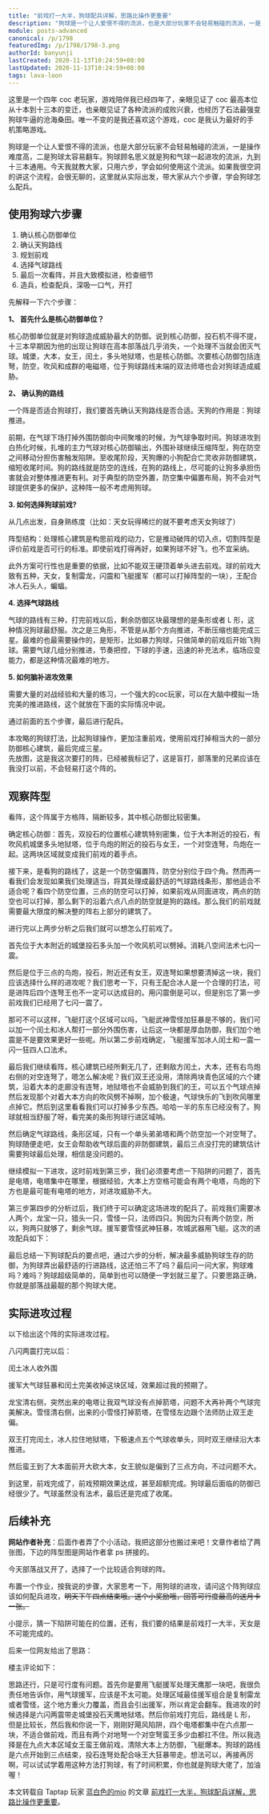 ```yaml
---
title: "前戏打一大半，狗球配兵详解，思路比操作更重要"
description: "狗球是一个让人爱恨不得的流派，也是大部分玩家不会轻易触碰的流派，一是操作难度高，二是狗球太容易翻车。狗球顾名思义就是狗和气球一起进攻的流派，九到十三本通用。今天我就教大家，只用六步，学会如何使用这个流派。如果我很空洞的讲这个流程，会很无聊的，这里就从实际出发，带大家从六个步骤，学会狗球怎么配兵。"
module: posts-advanced
canonical: /p/1798
featuredImg: /p/1798/1798-3.png
authorId: banyunji
lastCreated: 2020-11-13T10:24:59+08:00
lastUpdated: 2020-11-13T10:24:59+08:00
tags: lava-loon
---
```


这里是一个四年 coc 老玩家，游戏陪伴我已经四年了，亲眼见证了 coc 最高本位从十本到十三本的变迁，也亲眼见证了各种流派的成败兴衰，也经历了石法最强变狗球牛逼的沧海桑田。唯一不变的是我还喜欢这个游戏，coc 是我认为最好的手机策略游戏。

狗球是一个让人爱恨不得的流派，也是大部分玩家不会轻易触碰的流派，一是操作难度高，二是狗球太容易翻车。狗球顾名思义就是狗和气球一起进攻的流派，九到十三本通用。今天我就教大家，只用六步，学会如何使用这个流派。如果我很空洞的讲这个流程，会很无聊的，这里就从实际出发，带大家从六个步骤，学会狗球怎么配兵。

## 使用狗球六步骤

1. 确认核心防御单位
2. 确认天狗路线
3. 规划前戏
4. 选择气球路线
5. 最后一次看阵，并且大致模拟进，检查细节
6. 造兵，检查配兵，深吸一口气，开打

先解释一下六个步骤：

**1、 首先什么是核心防御单位？**

核心防御单位就是对狗球造成威胁最大的防御。说到核心防御，投石机不得不提，十三本早期因为他的出现让狗球在高本部落战几乎消失，一个处理不当就会团灭气球。城堡，大本，女王，闰土，多头地狱塔，也是核心防御。次要核心防御包括连弩，防空，吹风和成群的电磁塔，位于狗球路线末端的双法师塔也会对狗球造成威胁。

**2、 确认狗的路线**

一个阵是否适合狗球打，我们要首先确认天狗路线是否合适。天狗的作用是：狗球推进。

前期，在气球下场打掉外围防御向中间聚堆的时候，为气球争取时间。狗球进攻到白热化时候，扎堆的主力气球对核心防御输出，外围补球继续压缩阵型，狗在防空之间移动分担伤害触发陷阱。至收尾阶段，天狗爆的小狗配合亡灵收非防御建筑，缩短收尾时间。狗的路线就是防空的连线，在狗的路线上，尽可能的让狗多承担伤害就会对整体推进更有利。对于典型的防空外置，防空集中偏置布局，狗不会对气球提供更多的保护，这种阵一般不考虑用狗球。

**3. 如何选择狗球前戏?**

从几点出发，自身熟练度（比如：天女玩得稀烂的就不要考虑天女狗球了）

阵型结构：处理核心建筑是构思前戏的动力，它是推动破阵的切入点，切割阵型是评价前戏是否可行的标准。即使前戏打得再好，如果狗球不好飞，也不宜采纳。

此外方案可行性也是重要的依据，比如不能双王硬顶着单头进去前戏。球的前戏大致有五种，天女，复制雷龙，闪震和飞艇援军（都可以打掉阵型的一块），王配合冰人石头人，蝙蝠。

**4. 选择气球路线**

气球的路线有三种，打完前戏以后，剩余防御区块最理想的是条形或者 L 形，这种情况狗球最舒服。次之是三角形，不管是从那个方向推进，不断压缩也能完成三星。最难的也最需要操作的，是矩形，比如暴力狗球，只做简单的前戏后开始飞狗球。需要气球几组分别推进，节奏把控，下球的手速，迅速的补充法术，临场应变能力，都是这种情况最难的地方。

**5. 如何脑补进攻效果**

需要大量的对战经验和大量的练习，一个强大的coc玩家，可以在大脑中模拟一场完美的推进路线，这个就放在下面的实际情况中说。

通过前面的五个步骤，最后进行配兵。

本攻略的狗球打法，比起狗球操作，更加注重前戏，使用前戏打掉相当大的一部分防御核心建筑，最后完成三星。<br>
先放图，这是我这次要打的阵，已经被我标记了，这是盲打，部落里的兄弟应该在我没打以前，不会轻易打这个阵的。

<Pic src="/p/1798/1798-1.png" width="2232" height="1080" alt="" />

## 观察阵型

看阵，这个阵属于方格阵，隔断较多，其中核心防御比较密集。

确定核心防御：首先，双投石的位置核心建筑特别密集，位于大本附近的投石，有吹风机城堡多头地狱塔，位于鸟炮的附近的投石与女王，一个对空连弩，鸟炮在一起。这两块区域就变成我们前戏的着手点。

<Pic src="/p/1798/1798-2.png" width="2232" height="1080" alt="" />

接下来，是看狗的路线了，这是一个防空偏置阵，防空分别位于四个角。然而再一看我们会发现如果我们处理适当，将其处理成最舒适的气球路线条形，那他适合不适合呢？看四个防空位置，三点的防空可以打掉，如果前戏从同面进攻，两点的防空也可以打掉，那么剩下的沿着六点八点的防空就是狗的路线。那么我们的前戏就需要最大限度的解决整的阵右上部分的建筑了。

<Pic src="/p/1798/1798-3.png" width="2232" height="1080" alt="" />

进行完以上两步分析之后我们就可以想怎么打前戏了。

首先位于大本附近的城堡投石多头加一个吹风机可以劈掉。消耗八空间法术七闪一震。

然后是位于三点的鸟炮，投石，附近还有女王，双连弩如果想要清掉这一块，我们应该选择什么样的进攻呢？我们思考一下，只有王配合冰人是一个合理的打法，可是进阵后四个连弩王也不一定可以达成目的。用闪震倒是可以，但是别忘了第一步前戏我们已经用了七闪一震了。

那可不可以这样，飞艇打这个区域可以吗，飞艇武神雪怪加狂暴是不够的，我们可以加一个闰土和冰人帮打一部分外围伤害，让后这一块都是厚血防御，我们加个地震是不是要效果更好一些呢。所以第二步前戏确定，飞艇援军加冰人闰土和一震一闪一狂四人口法术。

最后我们继续看阵，核心建筑已经所剩无几了，还剩敌方闰土，大本，还有右鸟炮右侧的对空连弩了，嗯怎么解决呢？我们双王还没用，清除两块青色区域的六个建筑，沿着大本的走廊没有连弩，地狱塔也不会威胁到我们的王，可以五个气球点掉然后发现那个对着大本方向的吹风劈不掉啊，加个极速，气球快乐的飞到吹风哪里点掉它。然后到这里看看我们可以打掉多少东西。哈哈一半的东东已经没有了。狗球就相当舒服了呀，看完美的条形狗球行进区域呐。

<Pic src="/p/1798/1798-4.png" width="2232" height="1080" alt="" />

然后确定气球路线，条形区域，只有一个单头弟弟塔和两个防空加一个对空弩了。狗球随便走吧，女王会帮助收气球后面的非防御建筑，最后三点没打完的建筑估计需要狗球最后处理，相信是没问题的。

<Pic src="/p/1798/1798-5.png" width="2232" height="1080" alt="" />

继续模拟一下进攻，这时前戏到第三步，我们必须要考虑一下陷阱的问题了，首先是电塔，电塔集中在哪里，根据经验，大本上方空格可能会有两个电塔，鸟炮的下方也是最可能有电塔的地方，对进攻威胁不大。

第三步第四步的分析过后，我们终于可以确定这场进攻的配兵了。前戏我们需要冰人两个，龙宝一只，猎头一只，雪怪一只，法师四只。狗因为只有两个防空，所以，狗两只就够了，剩余气球。援军要雪怪武神狂暴，攻城武器用飞艇。这次的进攻配兵如下：

<Pic src="/p/1798/1798-6.png" width="1793" height="210" alt="1 雪怪，2 冰人，1 猎手，4 法师，2 狗，31 气球，1 龙宝，8 闪电，2 地震，1 急速，1 飞艇" class="cp-img-troop-matching" imgStyle="height: 85px" />

最后总结一下狗球配兵的要点吧，通过六步的分析，解决最多威胁狗球生存的防御，为狗球弄出最舒适的行进路线，这还怕三不了吗？最后问一问大家，狗球难吗？难吗？狗球超级简单的，简单到也可以随便一字划就三星了。只要思路正确，你就是部落战最靓的那个狗球大佬。

## 实际进攻过程

以下给出这个阵的实际进攻过程。

八闪两震打完以后：

<Pic src="/p/1798/1798-7.png" width="2232" height="1080" alt="" />

闰土冰人收外围

<Pic src="/p/1798/1798-8.png" width="2232" height="1080" alt="" />

援军大气球狂暴和闰土完美收掉这块区域，效果超过我的预期了。

<Pic src="/p/1798/1798-9.png" width="2232" height="1080" alt="" />

龙宝清右侧，突然出来的电塔让我双气球没有点掉箭塔，问题不大再补两个气球完美解决。雪怪清右侧，出来的小雪怪打掉箭塔，在雪怪左边跟个法师防止双王走偏。

<Pic src="/p/1798/1798-10.png" width="2232" height="1080" alt="" />

双王打完闰土，冰人拉住地狱塔，下极速点五个气球收单头，同时双王继续沿大本推进。

<Pic src="/p/1798/1798-11.png" width="2232" height="1080" alt="" />

然后蛮王到了大本面前开大砍大本，女王貌似是偏到了三点方向，不过问题不大。

<Pic src="/p/1798/1798-12.png" width="2232" height="1080" alt="" />

到这里，前戏完成了，前戏预期效果达成，甚至超额完成。狗球最后面临的防御已经很少了。气球虽然没有法术，最后还是完成了收尾。

<Pic src="/p/1798/1798-13.png" width="2232" height="1080" alt="" />

## 后续补充

**网站作者补充**：后面作者弄了个小活动，我把这部分也搬过来吧！文章作者给了两张图，下边的阵型图是网站作者拿 ps 拼接的。

今天部落战又开了，选择了一个比较适合狗球的阵。

<Pic src="/p/1798/1798-17.png" width="1893" height="1449" alt="" />

布置一个作业，按我说的步骤，大家思考一下，用狗球的进攻，请问这个阵狗球应该如何配兵进攻，<s>明天下午四点结束哦。送个小奖励哦，回答可行度最高的送月卡一张。</s>

小提示，猜一下陷阱可能在的位置，还有，我们要的结果是前戏打一大半，天女是不可能完成的。

后来一位网友给出了思路：

<Pic src="/p/1798/1798-16.jpeg" width="1668" height="807" alt="" />

楼主评论如下：

思路还行，只是可行度有问题。首先你是要用飞艇援军处理天鹰那一块吧，我很负责任地告诉你，用气球援军，应该是不太可能。处理区域最佳援军组合是复制雷龙或者雪怪，这个地方重火力覆盖，而且会引出援军，所以肯定会翻车。我进攻的时候选择是六闪两震带走城堡投石天鹰地狱塔。然后你前戏打完后，路线是 L 形，但是比较长，然后我和你说一下，刚刚好飓风陷阱，四个电塔都集中在六点那一块，不适合做前戏，而且有两个对地弩一个对空弩蛮王多少血都扛不住。所以我选择是在九点大本区域女王蛮王做前戏，清除大本上方防御，飞艇爆本。狗球的路线是六点开始到三点结束，投石连弩处配合咏王大狂暴带走。想法可以，再接再厉啊，可以试试学着用这种方法打狗球，有了时间积累，你也就是狗球大佬了，加油喔！

<PostCopyright>
本文转载自 Taptap 玩家 <a href="https://www.taptap.cn/user/119293324" target="_blank" rel="nofollow noopener noreferrer">蓝白色的mio</a> 的文章 <a href="https://www.taptap.cn/moment/71384934287150866" target="_blank" rel="nofollow noopener noreferrer">前戏打一大半，狗球配兵详解，思路比操作更重要</a>。
</PostCopyright>